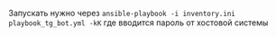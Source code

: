 Запускать нужно через `ansible-playbook -i inventory.ini playbook_tg_bot.yml -kK` где вводится пароль от хостовой системы
